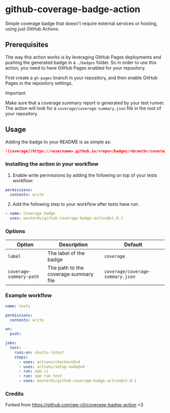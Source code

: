 # github-coverage-badge-action

Simple coverage badge that doesn't require external services or hosting, using just GitHub Actions.

## Prerequisites

The way this action works is by leveraging GitHub Pages deployments and pushing the generated badge in a `./badges` folder. So in order to use this action, you need to have GitHub Pages enabled for your repository.

First create a `gh-pages` branch in your repository, and then enable GitHub Pages in the repository settings.

> [!IMPORTANT]
> Make sure that a coverage summary report is generated by your test runner.<br />The action will look for a `coverage/coverage-summary.json` file in the root of your repository.

## Usage

Adding the badge to your README is as simple as:

```markdown
![coverage](https://<username>.github.io/<repo>/badges/<branch>/coverage.svg)]
```

### Installing the action in your workflow

1. Enable write permissions by adding the following on top of your tests workflow:

```yaml
permissions:
  contents: write
```

2. Add the following step to your workflow after tests have run:

```yaml
- name: Coverage badge
  uses: wouterds/github-coverage-badge-action@v1.0.1
```

### Options

| Option | Description | Default |
| --- | --- | --- |
| `label` | The label of the badge | `coverage` |
| `coverage-summary-path` | The path to the coverage summary file | `coverage/coverage-summary.json` |

### Example workflow

```yaml
name: tests

permissions:
  contents: write

on:
  push:

jobs:
  test:
    runs-on: ubuntu-latest
    steps:
      - uses: actions/checkout@v4
      - uses: actions/setup-node@v4
      - run: npm ci
      - run: npm run test
      - uses: wouterds/github-coverage-badge-action@v1.0.1
```

### Credits

Forked from https://github.com/we-cli/coverage-badge-action <3